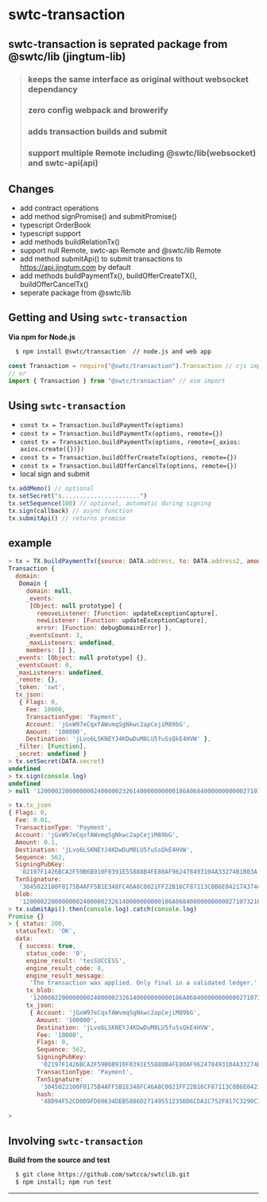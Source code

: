 # swtc-transaction

## swtc-transaction is seprated package from @swtc/lib (jingtum-lib)

> ### keeps the **same interface** as original without **websocket** dependancy
>
> ### zero config **webpack** and **browerify**
>
> ### adds transaction builds and submit
>
> ### support multiple **Remote** including @swtc/lib(websocket) and swtc-api(api)

## Changes

- add contract operations
- add method signPromise() and submitPromise()
- typescript OrderBook
- typescript support
- add methods buildRelationTx()
- support null Remote, swtc-api Remote and @swtc/lib Remote
- add method submitApi() to submit transactions to https://api.jingtum.com by default
- add methods buildPaymentTx(), buildOfferCreateTX(), buildOfferCancelTx()
- seperate package from @swtc/lib

## Getting and Using `swtc-transaction`

**Via npm for Node.js**

```bash
  $ npm install @swtc/transaction  // node.js and web app
```

```javascript
const Transaction = require("@swtc/transaction").Transaction // cjs import
// or
import { Transaction } from "@swtc/transaction" // esm import
```

## Using `swtc-transaction`

- `const tx = Transaction.buildPaymentTx(options)`
- `const tx = Transaction.buildPaymentTx(options, remote={})`
- `const tx = Transaction.buildPaymentTx(options, remote={_axios: axios.create({})})`
- `const tx = Transaction.buildOfferCreateTx(options, remote={})`
- `const tx = Transaction.buildOfferCancelTx(options, remote={})`
- local sign and submit

```javascript
tx.addMemo() // optional
tx.setSecret("s......................")
tx.setSequence(100) // optional, automatic during signing
tx.sign(callback) // async function
tx.submitApi() // returns promise
```

## example

```javascript
> tx = TX.buildPaymentTx({source: DATA.address, to: DATA.address2, amount: {value: 0.1, currency: 'SWT', issuer: ''}})
Transaction {
  domain:
   Domain {
     domain: null,
     _events:
      [Object: null prototype] {
        removeListener: [Function: updateExceptionCapture],
        newListener: [Function: updateExceptionCapture],
        error: [Function: debugDomainError] },
     _eventsCount: 3,
     _maxListeners: undefined,
     members: [] },
  _events: [Object: null prototype] {},
  _eventsCount: 0,
  _maxListeners: undefined,
  _remote: {},
  _token: 'swt',
  tx_json:
   { Flags: 0,
     Fee: 10000,
     TransactionType: 'Payment',
     Account: 'jGxW97eCqxfAWvmqSgNkwc2apCejiM89bG',
     Amount: '100000',
     Destination: 'jLvo6LSKNEYJ4KDwDuM8LU5fuSsQkE4HVW' },
  _filter: [Function],
  _secret: undefined }
> tx.setSecret(DATA.secret)
undefined
> tx.sign(console.log)
undefined
> null '120000220000000024000002326140000000000186A0684000000000002710732102197F1426BCA2F59B6B910F0391E55888B4FE80AF962478493104A33274B1B03A74473045022100F0175B4AFF5B1E348FC46A8C0021FF22B16CF87113C0B6E042174374416B071102203CB8A47A82576B69DB50051DF943C87872BB8F065A2D12B01ACA03890FAC8E548114AF09183A11AA70DA06E115E03B0E5478232740B58314DA976A4DE4827163F062B09050832D8D78025D5A'

> tx.tx_json
{ Flags: 0,
  Fee: 0.01,
  TransactionType: 'Payment',
  Account: 'jGxW97eCqxfAWvmqSgNkwc2apCejiM89bG',
  Amount: 0.1,
  Destination: 'jLvo6LSKNEYJ4KDwDuM8LU5fuSsQkE4HVW',
  Sequence: 562,
  SigningPubKey:
   '02197F1426BCA2F59B6B910F0391E55888B4FE80AF962478493104A33274B1B03A',
  TxnSignature:
   '3045022100F0175B4AFF5B1E348FC46A8C0021FF22B16CF87113C0B6E042174374416B071102203CB8A47A82576B69DB50051DF943C87872BB8F065A2D12B01ACA03890FAC8E54',
  blob:
   '120000220000000024000002326140000000000186A0684000000000002710732102197F1426BCA2F59B6B910F0391E55888B4FE80AF962478493104A33274B1B03A74473045022100F0175B4AFF5B1E348FC46A8C0021FF22B16CF87113C0B6E042174374416B071102203CB8A47A82576B69DB50051DF943C87872BB8F065A2D12B01ACA03890FAC8E548114AF09183A11AA70DA06E115E03B0E5478232740B58314DA976A4DE4827163F062B09050832D8D78025D5A' }
> tx.submitApi().then(console.log).catch(console.log)
Promise {}
> { status: 200,
  statusText: 'OK',
  data:
   { success: true,
     status_code: '0',
     engine_result: 'tesSUCCESS',
     engine_result_code: 0,
     engine_result_message:
      'The transaction was applied. Only final in a validated ledger.',
     tx_blob:
      '120000220000000024000002326140000000000186A0684000000000002710732102197F1426BCA2F59B6B910F0391E55888B4FE80AF962478493104A33274B1B03A74473045022100F0175B4AFF5B1E348FC46A8C0021FF22B16CF87113C0B6E042174374416B071102203CB8A47A82576B69DB50051DF943C87872BB8F065A2D12B01ACA03890FAC8E548114AF09183A11AA70DA06E115E03B0E5478232740B58314DA976A4DE4827163F062B09050832D8D78025D5A',
     tx_json:
      { Account: 'jGxW97eCqxfAWvmqSgNkwc2apCejiM89bG',
        Amount: '100000',
        Destination: 'jLvo6LSKNEYJ4KDwDuM8LU5fuSsQkE4HVW',
        Fee: '10000',
        Flags: 0,
        Sequence: 562,
        SigningPubKey:
         '02197F1426BCA2F59B6B910F0391E55888B4FE80AF962478493104A33274B1B03A',
        TransactionType: 'Payment',
        TxnSignature:
         '3045022100F0175B4AFF5B1E348FC46A8C0021FF22B16CF87113C0B6E042174374416B071102203CB8A47A82576B69DB50051DF943C87872BB8F065A2D12B01ACA03890FAC8E54',
        hash:
         '48D94F52CD0D9FD60634DEB5886D27149551235BD6CDA1C752F817C3290C327B' } } }

>
```

## Involving `swtc-transaction`

**Build from the source and test**

```bash
  $ git clone https://github.com/swtcca/swtclib.git
  $ npm install; npm run test
```

---
